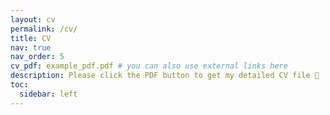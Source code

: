 ```yaml
---
layout: cv
permalink: /cv/
title: CV
nav: true
nav_order: 5
cv_pdf: example_pdf.pdf # you can also use external links here
description: Please click the PDF button to get my detailed CV file 🧾
toc:
  sidebar: left
---
```

